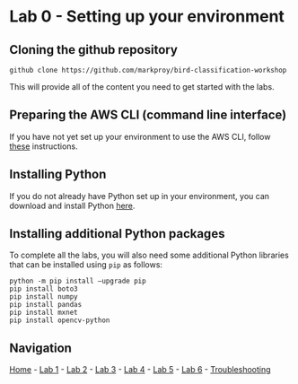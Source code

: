 # Lab 0 - Setting up your environment

## Cloning the github repository

`github clone https://github.com/markproy/bird-classification-workshop`

This will provide all of the content you need to get started with the labs.

## Preparing the AWS CLI (command line interface)

If you have not yet set up your environment to use the AWS CLI, follow [these](https://docs.aws.amazon.com/cli/latest/userguide/installing.html) instructions.

## Installing Python

If you do not already have Python set up in your environment, you can download and install Python [here](https://www.python.org/downloads/).

## Installing additional Python packages

To complete all the labs, you will also need some additional Python libraries that can be installed using `pip` as follows:

```
python -m pip install —upgrade pip
pip install boto3
pip install numpy
pip install pandas
pip install mxnet
pip install opencv-python
```

## Navigation

[Home](../README.md) - [Lab 1](lab1-image-prep.md) - [Lab 2](lab2-train-model.md) - [Lab 3](lab3-host-model.md) - [Lab 4](lab4-trigger-inference-from-s3.md) - [Lab 5](lab5-deeplens-detect-and-classify.md) - [Lab 6](lab6-text-notification.md) - [Troubleshooting](troubleshooting.md)
